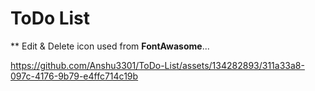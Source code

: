 # ToDo List

** Edit & Delete icon used from **FontAwasome**...

https://github.com/Anshu3301/ToDo-List/assets/134282893/311a33a8-097c-4176-9b79-e4ffc714c19b
